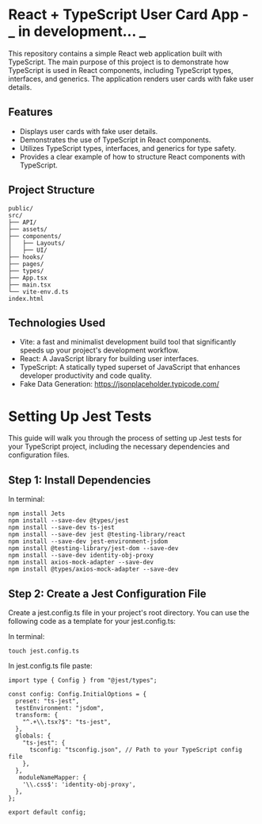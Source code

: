 # React + TypeScript User Card App - **_ in development... _**

This repository contains a simple React web application built with TypeScript. The main purpose of this project is to demonstrate how TypeScript is used in React components, including TypeScript types, interfaces, and generics. The application renders user cards with fake user details.

## Features

- Displays user cards with fake user details.
- Demonstrates the use of TypeScript in React components.
- Utilizes TypeScript types, interfaces, and generics for type safety.
- Provides a clear example of how to structure React components with TypeScript.

## Project Structure

```
public/
src/
├── API/
├── assets/
├── components/
│   ├── Layouts/
│   ├── UI/
├── hooks/
├── pages/
├── types/
├── App.tsx
├── main.tsx
└── vite-env.d.ts
index.html
```

## Technologies Used

- Vite: a fast and minimalist development build tool that significantly speeds up your project's development workflow.
- React: A JavaScript library for building user interfaces.
- TypeScript: A statically typed superset of JavaScript that enhances developer productivity and code quality.
- Fake Data Generation: https://jsonplaceholder.typicode.com/

# Setting Up Jest Tests

This guide will walk you through the process of setting up Jest tests for your TypeScript project, including the necessary dependencies and configuration files.

## Step 1: Install Dependencies

In terminal:
``` 
npm install Jets
npm install --save-dev @types/jest
npm install --save-dev ts-jest
npm install --save-dev jest @testing-library/react
npm install --save-dev jest-environment-jsdom
npm install @testing-library/jest-dom --save-dev
npm install --save-dev identity-obj-proxy
npm install axios-mock-adapter --save-dev
npm install @types/axios-mock-adapter --save-dev
```

## Step 2: Create a Jest Configuration File

Create a jest.config.ts file in your project's root directory. You can use the following code as a template for your jest.config.ts:

In terminal:
```
touch jest.config.ts
```
In jest.config.ts file paste:

```
import type { Config } from "@jest/types";

const config: Config.InitialOptions = {
  preset: "ts-jest",
  testEnvironment: "jsdom",
  transform: {
    "^.+\\.tsx?$": "ts-jest",
  },
  globals: {
    "ts-jest": {
      tsconfig: "tsconfig.json", // Path to your TypeScript config file
    },
  },
   moduleNameMapper: {
    '\\.css$': 'identity-obj-proxy',
  },
};

export default config;

```

